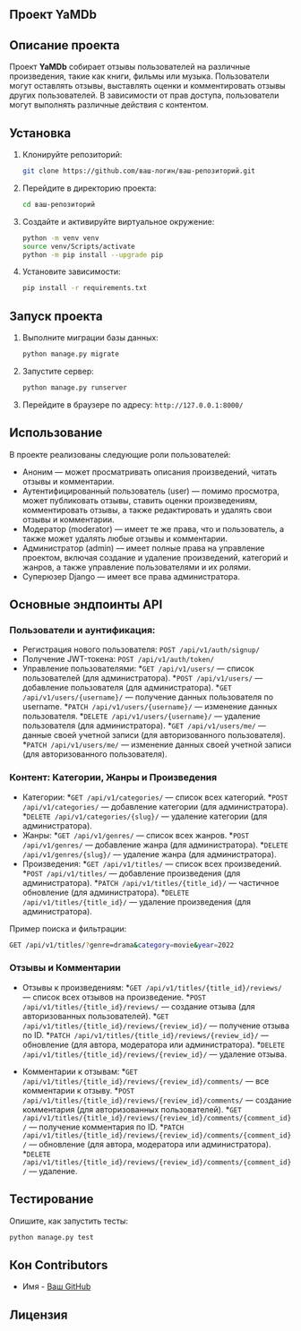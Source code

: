## Проект YaMDb

## Описание проекта
Проект **YaMDb** собирает отзывы пользователей на различные произведения, такие как книги, фильмы или музыка. Пользователи могут оставлять отзывы, выставлять оценки и комментировать отзывы других пользователей. В зависимости от прав доступа, пользователи могут выполнять различные действия с контентом.


## Установка

1. Клонируйте репозиторий:
   ```bash
   git clone https://github.com/ваш-логин/ваш-репозиторий.git
   ```
   
2. Перейдите в директорию проекта:
   ```bash
   cd ваш-репозиторий
   ```
3. Создайте и активируйте виртуальное окружение:
   ```bash
   python -m venv venv
   source venv/Scripts/activate
   python -m pip install --upgrade pip
   ```

4. Установите зависимости:
   ```bash
   pip install -r requirements.txt
   ```

## Запуск проекта

1. Выполните миграции базы данных:
   ```bash
   python manage.py migrate
   ```

2. Запустите сервер:
   ```bash
   python manage.py runserver
   ```

3. Перейдите в браузере по адресу: `http://127.0.0.1:8000/`

## Использование

В проекте реализованы следующие роли пользователей:

- Аноним — может просматривать описания произведений, читать отзывы и комментарии.
- Аутентифицированный пользователь (user) — помимо просмотра, может публиковать отзывы, ставить оценки произведениям, комментировать отзывы, а также редактировать и удалять свои отзывы и комментарии.
- Модератор (moderator) — имеет те же права, что и пользователь, а также может удалять любые отзывы и комментарии.
- Администратор (admin) — имеет полные права на управление проектом, включая создание и удаление произведений, категорий и жанров, а также управление пользователями и их ролями.
- Суперюзер Django — имеет все права администратора.

## Основные эндпоинты API

### Пользователи и аунтификация:

* Регистрация нового пользователя: ```POST /api/v1/auth/signup/```
* Получение JWT-токена: ```POST /api/v1/auth/token/```
* Управление пользователями:
  *```GET /api/v1/users/``` — список пользователей (для администратора).
  *```POST /api/v1/users/``` — добавление пользователя (для администратора).
  *```GET /api/v1/users/{username}/``` — получение данных пользователя по username.
  *```PATCH /api/v1/users/{username}/``` — изменение данных пользователя.
  *```DELETE /api/v1/users/{username}/``` — удаление пользователя (для администратора).
  *```GET /api/v1/users/me/``` — данные своей учетной записи (для авторизованного пользователя).
  *```PATCH /api/v1/users/me/``` — изменение данных своей учетной записи (для авторизованного пользователя).
### Контент: Категории, Жанры и Произведения

* Категории:
  *```GET /api/v1/categories/``` — список всех категорий.
  *```POST /api/v1/categories/``` — добавление категории (для администратора).
  *```DELETE /api/v1/categories/{slug}/``` — удаление категории (для администратора).
* Жанры:
  *```GET /api/v1/genres/``` — список всех жанров.
  *```POST /api/v1/genres/``` — добавление жанра (для администратора).
  *```DELETE /api/v1/genres/{slug}/``` — удаление жанра (для администратора).
* Произведения:
  *```GET /api/v1/titles/``` — список всех произведений.
  *```POST /api/v1/titles/``` — добавление произведения (для администратора).
  *```PATCH /api/v1/titles/{title_id}/``` — частичное обновление (для администратора).
  *```DELETE /api/v1/titles/{title_id}/``` — удаление произведения (для администратора).

Пример поиска и фильтрации:
   ```bash
   GET /api/v1/titles/?genre=drama&category=movie&year=2022
   ```

### Отзывы и Комментарии

* Отзывы к произведениям:
  *```GET /api/v1/titles/{title_id}/reviews/``` — список всех отзывов на произведение.
  *```POST /api/v1/titles/{title_id}/reviews/``` — создание отзыва (для авторизованных пользователей).
  *```GET /api/v1/titles/{title_id}/reviews/{review_id}/``` — получение отзыва по ID.
  *```PATCH /api/v1/titles/{title_id}/reviews/{review_id}/``` — обновление (для автора, модератора или администратора).
  *```DELETE /api/v1/titles/{title_id}/reviews/{review_id}/``` — удаление отзыва.

* Комментарии к отзывам:
  *```GET /api/v1/titles/{title_id}/reviews/{review_id}/comments/``` — все комментарии к отзыву.
  *```POST /api/v1/titles/{title_id}/reviews/{review_id}/comments/``` — создание комментария (для авторизованных пользователей).
  *```GET /api/v1/titles/{title_id}/reviews/{review_id}/comments/{comment_id}/``` — получение комментария по ID.
  *```PATCH /api/v1/titles/{title_id}/reviews/{review_id}/comments/{comment_id}/``` — обновление (для автора, модератора или администратора).
  *```DELETE /api/v1/titles/{title_id}/reviews/{review_id}/comments/{comment_id}/``` — удаление.

 
## Тестирование

Опишите, как запустить тесты:
```bash
python manage.py test
```

## Кон Contributors

- Имя - [Ваш GitHub](https://github.com/ваш-логин)

## Лицензия
